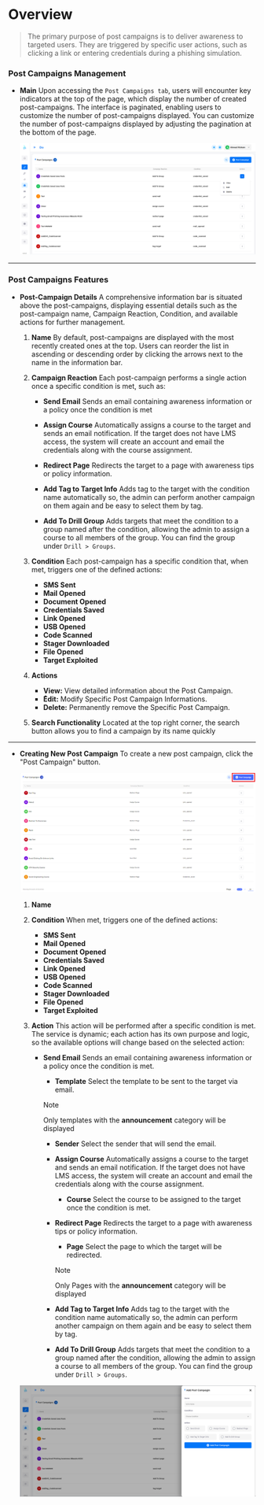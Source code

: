 # Overview
> The primary purpose of post campaigns is to deliver awareness to targeted users. They are triggered by  specific user actions, such as clicking a link or entering credentials during a phishing simulation.

### Post Campaigns Management

- **Main** Upon accessing the `Post Campaigns tab`, users will encounter key indicators at the top of the page, which display the number of created post-campaigns. The interface is paginated, enabling users to customize the number of post-campaigns displayed. You can customize the number of post-campaigns displayed by adjusting the pagination at the bottom of the page.

    ![Do-Phish postCampaign main!](../../assets/do/postCampaign/main.png "Do-Phish postCampaign main")

***
### Post Campaigns Features

- **Post-Campaign Details** A comprehensive information bar is situated above the post-campaigns, displaying essential details such as the post-campaign name, Campaign Reaction, Condition, and available actions for further management.
    
    1. **Name** By default, post-campaigns are displayed with the most recently created ones at the top. Users can reorder the list in ascending or descending order by clicking the arrows next to the name in the information bar.

    2. **Campaign Reaction** Each post-campaign performs a single action once a specific condition is met, such as:

        - **Send Email** Sends an email containing awareness information or a policy once the condition is met

        - **Assign Course** Automatically assigns a course to the target and sends an email notification. If the target does not have LMS access, the system will create an account and email the credentials along with the course assignment.

        - **Redirect Page** Redirects the target to a page with awareness tips or policy information.

        - **Add Tag to Target Info** Adds tag to the target with the condition name automatically so, the admin can perform another campaign on them again and be easy to select them by tag.

        - **Add To Drill Group** Adds targets that meet the condition to a group named after the condition, allowing the admin to assign a course to all members of the group. You can find the group under `Drill > Groups`.

    3. **Condition** Each post-campaign has a specific condition that, when met, triggers one of the defined actions:
        - **SMS Sent**
        - **Mail Opened**
        - **Document Opened**
        - **Credentials Saved**
        - **Link Opened**
        - **USB Opened**
        - **Code Scanned**
        - **Stager Downloaded**
        - **File Opened**
        - **Target Exploited**

    4. **Actions** 
        - **View:** View detailed information about the Post Campaign.
        - **ُEdit:** Modify Specific Post Campaign Informations.
        - **Delete:** Permanently remove the Specific Post Campaign. 

    5. **Search Functionality** Located at the top right corner, the search button allows you to find a campaign by its name quickly

***

- **Creating New Post Campaign** To create a new post campaign, click the "Post Campaign" button.

    ![Do-Phish postCampaign management!](../../assets/do/postCampaign/management.png "Do-Phish postCampaign management")

    1. **Name**

    2. **Condition** When met, triggers one of the defined actions:

        - **SMS Sent**
        - **Mail Opened**
        - **Document Opened**
        - **Credentials Saved**
        - **Link Opened**
        - **USB Opened**
        - **Code Scanned**
        - **Stager Downloaded**
        - **File Opened**
        - **Target Exploited**

    3. **Action** This action will be performed after a specific condition is met. The service is dynamic; each action has its own purpose and logic, so the available options will change based on the selected action:

        - **Send Email** Sends an email containing awareness information or a policy once the condition is met.
            - **Template** Select the template to be sent to the target via email.
            > [!NOTE]
            > Only templates with the **announcement** category will be displayed

            - **Sender** Select the sender that will send the email.

            - **Assign Course** Automatically assigns a course to the target and sends an email notification. If the target does not have LMS access, the system will create an account and email the credentials along with the course assignment.
                - **Course** Select the course to be assigned to the target once the condition is met.
            
            - **Redirect Page** Redirects the target to a page with awareness tips or policy information.
                - **Page** Select the page to which the target will be redirected.
                
                > [!NOTE]
                > Only Pages with the **announcement** category will be displayed
                 
            - **Add Tag to Target Info** Adds tag to the target with the condition name automatically so, the admin can perform another campaign on them again and be easy to select them by tag.

            - **Add To Drill Group** Adds targets that meet the condition to a group named after the condition, allowing the admin to assign a course to all members of the group. You can find the group under `Drill > Groups`.

    ![Do-Phish postCampaign add new!](../../assets/do/postCampaign/add_new.png "Do-Phish postCampaign add new")



